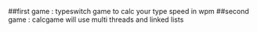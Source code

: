 ##first game : typeswitch game to calc your type speed in wpm
##second game : calcgame will use multi threads and linked lists
